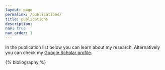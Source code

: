 ```yaml
---
layout: page
permalink: /publications/
title: publications
description: 
nav: true
nav_order: 1
---
```

In the publication list below you can learn about my research. Alternatively you can check my <a href="https://scholar.google.com/citations?hl=en&user=9FjanV0AAAAJ">Google Scholar profile</a>.

<!-- _pages/publications.md -->
<div class="publications">

{% bibliography %}

</div>
